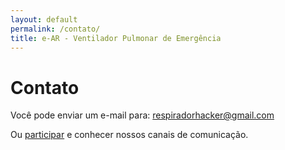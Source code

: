 ```yaml
---
layout: default
permalink: /contato/
title: e-AR - Ventilador Pulmonar de Emergência
---
```


# Contato

Você pode enviar um e-mail para: [respiradorhacker@gmail.com](mailto:respiradorhacker@gmail.com)

Ou [participar](/participe) e conhecer nossos canais de comunicação.
